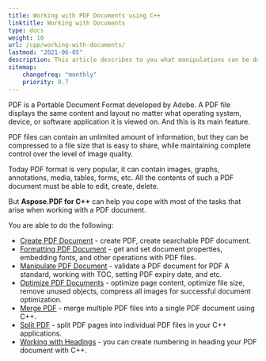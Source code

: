 ```yaml
---
title: Working with PDF Documents using C++
linktitle: Working with Documents
type: docs
weight: 10
url: /cpp/working-with-documents/
lastmod: "2021-06-05"
description: This article describes to you what manipulations can be done with the document with Aspose.PDF for C++ library.
sitemap:
    changefreq: "monthly"
    priority: 0.7
---
```


PDF is a Portable Document Format developed by Adobe. A PDF file displays the same content and layout no matter what operating system, device, or software application it is viewed on. And this is its main feature.

PDF files can contain an unlimited amount of information, but they can be compressed to a file size that is easy to share, while maintaining complete control over the level of image quality.

Today PDF format is very popular, it can contain images, graphs, annotations, media, tables, forms, etc. All the contents of such a PDF document must be able to edit, create, delete.

But **Aspose.PDF for C++** can help you cope with most of the tasks that arise when working with a PDF document.

You are able to do the following:

- [Create PDF Document](/pdf/cpp/create-pdf-document/) - create PDF, create searchable PDF document.
- [Formatting PDF Document](/pdf/cpp/formatting-pdf-document/) - get and set document properties, embedding fonts, and other operations with PDF files.
- [Manipulate PDF Document](/pdf/cpp/manipulate-pdf-document/) - validate a PDF document for PDF A standard, working with TOC, setting PDF expiry date, and etc.
- [Optimize PDF Documents](/pdf/cpp/optimize-pdf/) - optimize page content, optimize file size, remove unused objects, compress all images for successful document optimization.
- [Merge PDF](/pdf/cpp/merge-pdf-documents/) - merge multiple PDF files into a single PDF document using C++.
- [Split PDF](/pdf/cpp/split-document/) - split PDF pages into individual PDF files in your C++ applications.
- [Working with Headings](/pdf/cpp/working-with-headings/) - you can create numbering in heading your PDF document with C++.
